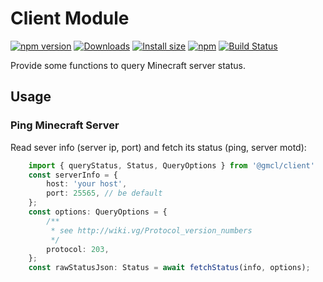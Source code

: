 # Client Module

[![npm version](https://img.shields.io/npm/v/@gmcl/client.svg)](https://www.npmjs.com/package/@gmcl/client)
[![Downloads](https://img.shields.io/npm/dm/@gmcl/client.svg)](https://npmjs.com/@gmcl/client)
[![Install size](https://packagephobia.now.sh/badge?p=@gmcl/client)](https://packagephobia.now.sh/result?p=@gmcl/client)
[![npm](https://img.shields.io/npm/l/@gmcl/minecraft-launcher-core.svg)](https://github.com/GerdaMC/minecraft-launcher-core-node/blob/master/LICENSE)
[![Build Status](https://github.com/GerdaMC/minecraft-launcher-core-node/workflows/Build/badge.svg)](https://github.com/GerdaMC/minecraft-launcher-core-node/actions?query=workflow%3ABuild)

Provide some functions to query Minecraft server status.

## Usage

### Ping Minecraft Server  

Read sever info (server ip, port) and fetch its status (ping, server motd):

```ts
    import { queryStatus, Status, QueryOptions } from '@gmcl/client'
    const serverInfo = {
        host: 'your host',
        port: 25565, // be default
    };
    const options: QueryOptions = {
        /**
         * see http://wiki.vg/Protocol_version_numbers
         */
        protocol: 203,
    };
    const rawStatusJson: Status = await fetchStatus(info, options);
```

